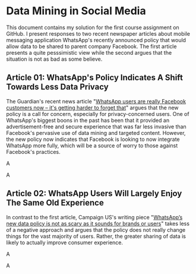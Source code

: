 # Data Mining in Social Media
This document contains my solution for the first course assignment on GitHub. I present responses to two recent newspaper articles about mobile messaging application WhatsApp's recently announced policy that would allow data to be shared to parent company Facebook. The first article presents a quite pesssimistic view while the second argues that the situation is not as bad as some believe.

## Article 01: WhatsApp's Policy Indicates A Shift Towards Less Data Privacy
The Guardian's recent news article "[WhatsApp users are really Facebook customers now – it's getting harder to forget that](https://www.theguardian.com/commentisfree/2021/jan/11/whatsapp-facebook-app-privacy-policy)" argues that the new policy is a call for concern, especially for privacy-concerned users. One of WhatsApp's biggest boons in the past has been that it provided an advertisement-free and secure experience that was far less invasive than Facebook's pervasive use of data mining and targeted content. However, the new policy now indicates that Facebook is looking to now integrate WhatsApp more fully, which will be a source of worry to those against Facebook's practices.

A

A
## Article 02: WhatsApp Users Will Largely Enjoy The Same Old Experience
In contrast to the first article, Campaign US's writing piece "[WhatsApp’s new data policy is not as scary as it sounds for brands or users](https://www.campaignlive.com/article/whatsapps-new-data-policy-not-scary-sounds-brands-users/1705677)" takes less of a negative approach and argues that the policy does not really change things for the vast majority of users. Rather, the greater sharing of data is likely to actually improve consumer experience.

A

A